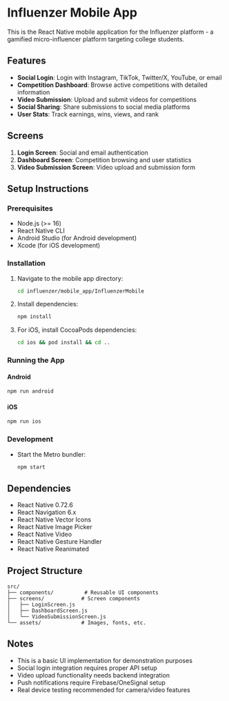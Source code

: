 # Influenzer Mobile App

This is the React Native mobile application for the Influenzer platform - a gamified micro-influencer platform targeting college students.

## Features

- **Social Login**: Login with Instagram, TikTok, Twitter/X, YouTube, or email
- **Competition Dashboard**: Browse active competitions with detailed information
- **Video Submission**: Upload and submit videos for competitions
- **Social Sharing**: Share submissions to social media platforms
- **User Stats**: Track earnings, wins, views, and rank

## Screens

1. **Login Screen**: Social and email authentication
2. **Dashboard Screen**: Competition browsing and user statistics
3. **Video Submission Screen**: Video upload and submission form

## Setup Instructions

### Prerequisites

- Node.js (>= 16)
- React Native CLI
- Android Studio (for Android development)
- Xcode (for iOS development)

### Installation

1. Navigate to the mobile app directory:
   ```bash
   cd influenzer/mobile_app/InfluenzerMobile
   ```

2. Install dependencies:
   ```bash
   npm install
   ```

3. For iOS, install CocoaPods dependencies:
   ```bash
   cd ios && pod install && cd ..
   ```

### Running the App

#### Android
```bash
npm run android
```

#### iOS
```bash
npm run ios
```

### Development

- Start the Metro bundler:
  ```bash
  npm start
  ```

## Dependencies

- React Native 0.72.6
- React Navigation 6.x
- React Native Vector Icons
- React Native Image Picker
- React Native Video
- React Native Gesture Handler
- React Native Reanimated

## Project Structure

```
src/
├── components/          # Reusable UI components
├── screens/            # Screen components
│   ├── LoginScreen.js
│   ├── DashboardScreen.js
│   └── VideoSubmissionScreen.js
└── assets/             # Images, fonts, etc.
```

## Notes

- This is a basic UI implementation for demonstration purposes
- Social login integration requires proper API setup
- Video upload functionality needs backend integration
- Push notifications require Firebase/OneSignal setup
- Real device testing recommended for camera/video features

